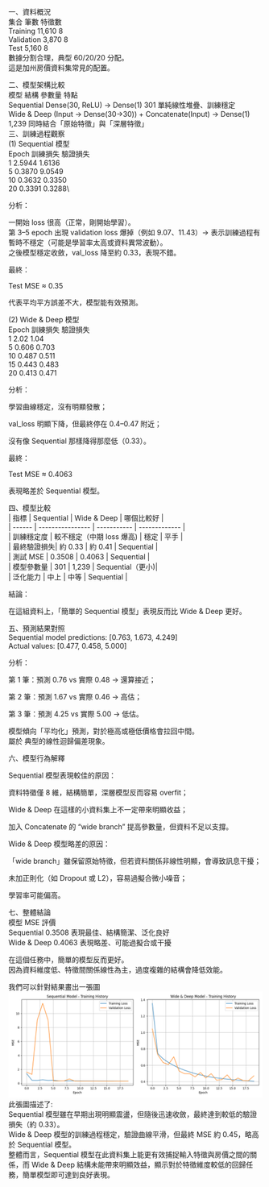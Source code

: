 一、資料概況\
集合	筆數	特徵數\
Training	11,610	8\
Validation	3,870	8\
Test	5,160	8
\
數據分割合理，典型 60/20/20 分配。\
這是加州房價資料集常見的配置。

二、模型架構比較\
模型	結構	參數量	特點\
Sequential	Dense(30, ReLU) → Dense(1)	301	單純線性堆疊、訓練穩定\
Wide & Deep	(Input → Dense(30→30)) + Concatenate(Input) → Dense(1)	1,239	同時結合「原始特徵」與「深層特徵」\
三、訓練過程觀察\
(1) Sequential 模型\
Epoch	訓練損失	驗證損失\
1	2.5944	1.6136\
5	0.3870	9.0549\
10	0.3632	0.3350\
20	0.3391	0.3288\

分析：

一開始 loss 很高（正常，剛開始學習）。\
第 3–5 epoch 出現 validation loss 爆掉（例如 9.07、11.43）→ 表示訓練過程有暫時不穩定（可能是學習率太高或資料異常波動）。\
之後模型穩定收斂，val_loss 降至約 0.33，表現不錯。

最終：

Test MSE ≈ 0.35

代表平均平方誤差不大，模型能有效預測。

(2) Wide & Deep 模型\
Epoch	訓練損失	驗證損失\
1	2.02	1.04\
5	0.606	0.703\
10	0.487	0.511\
15	0.443	0.483\
20	0.413	0.471

分析：

學習曲線穩定，沒有明顯發散；

val_loss 明顯下降，但最終停在 0.4–0.47 附近；

沒有像 Sequential 那樣降得那麼低（0.33）。

最終：

Test MSE ≈ 0.4063

表現略差於 Sequential 模型。

四、模型比較\
| 指標       |         Sequential       | Wide & Deep |     哪個比較好   |\
| ------     | ----------------        | ----------- | -------------    |\
| 訓練穩定度  | 較不穩定（中期 loss 爆高) |   穩定      |        平手      |\
| 最終驗證損失| 約 0.33                  | 約 0.41     |  Sequential     |\
| 測試 MSE   | 0.3508                   | 0.4063      |  Sequential     |\
| 模型參數量 | 301                       | 1,239      |  Sequential（更小)|\
| 泛化能力   | 中上                      | 中等        |  Sequential     |


結論：

在這組資料上，「簡單的 Sequential 模型」表現反而比 Wide & Deep 更好。

五、預測結果對照\
Sequential model predictions: [0.763, 1.673, 4.249]\
Actual values:                [0.477, 0.458, 5.000]


分析：

第 1 筆：預測 0.76 vs 實際 0.48 → 還算接近；

第 2 筆：預測 1.67 vs 實際 0.46 → 高估；

第 3 筆：預測 4.25 vs 實際 5.00 → 低估。

模型傾向「平均化」預測，對於極高或極低價格會拉回中間。\
屬於 典型的線性迴歸偏差現象。

六、模型行為解釋

Sequential 模型表現較佳的原因：

資料特徵僅 8 維，結構簡單，深層模型反而容易 overfit；

Wide & Deep 在這樣的小資料集上不一定帶來明顯收益；

加入 Concatenate 的 “wide branch” 提高參數量，但資料不足以支撐。

Wide & Deep 模型略差的原因：

「wide branch」雖保留原始特徵，但若資料關係非線性明顯，會導致訊息干擾；

未加正則化（如 Dropout 或 L2），容易過擬合微小噪音；

學習率可能偏高。

七、整體結論\
模型	MSE	評價\
Sequential	0.3508	 表現最佳、結構簡潔、泛化良好\
Wide & Deep	0.4063	 表現略差、可能過擬合或干擾

在這個任務中，簡單的模型反而更好。\
因為資料維度低、特徵間關係線性為主，過度複雜的結構會降低效能。

我們可以針對結果畫出一張圖\
![image](img\Figure_2.png)\
此張圖描述了:\
Sequential 模型雖在早期出現明顯震盪，但隨後迅速收斂，最終達到較低的驗證損失（約 0.33）。\
Wide & Deep 模型的訓練過程穩定，驗證曲線平滑，但最終 MSE 約 0.45，略高於 Sequential 模型。\
整體而言，Sequential 模型在此資料集上能更有效捕捉輸入特徵與房價之間的關係，而 Wide & Deep 結構未能帶來明顯效益，顯示對於特徵維度較低的回歸任務，簡單模型即可達到良好表現。
